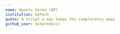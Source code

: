 ```yaml
---
name: Apoorv Verma [AP]
institution: GaTech
quote: A script a day keeps the complacency away
github_user: avdaredevil
---
```

